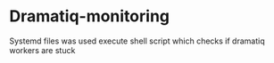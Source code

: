 # Dramatiq-monitoring

Systemd files was used execute shell script  which checks if dramatiq workers are stuck
